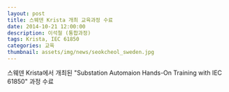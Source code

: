 ```yaml
---
layout: post
title: 스웨덴 Krista 개최 교육과정 수료
date: 2014-10-21 12:00:00
description: 이석철 (통합과정)
tags: Krista, IEC 61850
categories: 교육
thumbnail: assets/img/news/seokcheol_sweden.jpg
---
```

스웨덴 Krista에서 개최된 "Substation Automaion Hands-On Training with IEC 61850" 과정 수료